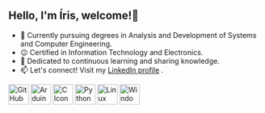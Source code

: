 ## Hello, I'm Íris, welcome!👋


- 🔭 Currently pursuing degrees in Analysis and Development of Systems and Computer Engineering.
- 😉 Certified in Information Technology and Electronics.
- 💬 Dedicated to continuous learning and sharing knowledge.
- 📫 Let's connect! Visit my <a href="https://www.linkedin.com/in/irisgrillo/" target="_blank">LinkedIn profile</a> .


<div>
  <img src="https://cdn.jsdelivr.net/gh/devicons/devicon@latest/icons/github/github-original.svg" width="40" height="40" alt="GitHub Icon" />


<img src="https://cdn.jsdelivr.net/gh/devicons/devicon@latest/icons/arduino/arduino-original.svg"  width="40" height="40" alt="Arduino Icon" /> 

<img src="https://cdn.jsdelivr.net/gh/devicons/devicon@latest/icons/c/c-original.svg" width="40" height="40" alt="C Icon" />

<img src="https://cdn.jsdelivr.net/gh/devicons/devicon@latest/icons/python/python-original-wordmark.svg" width="40" height="40" alt="Python Icon"/>
  

<img src="https://cdn.jsdelivr.net/gh/devicons/devicon@latest/icons/linux/linux-original.svg" width="40" height="40" alt="Linux Icon" />

<img src="https://cdn.jsdelivr.net/gh/devicons/devicon@latest/icons/windows8/windows8-original.svg"  width="40" height="40" alt="Windows Icon"  />
          
</div> 
